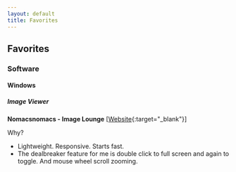 ```yaml
---
layout: default
title: Favorites
---
```


## Favorites

### Software

#### Windows

##### Image Viewer

**Nomacsnomacs - Image Lounge** [[Website](https://nomacs.org/){:target="_blank"}]  

Why?

  - Lightweight. Responsive. Starts fast.
  - The dealbreaker feature for me is double click to full screen and again to toggle. And mouse wheel scroll zooming.